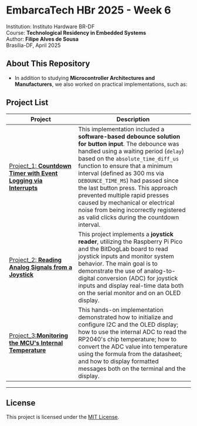 # **EmbarcaTech HBr 2025 - Week 6**  

Institution: Instituto Hardware BR-DF  
Course: **Technological Residency in Embedded Systems**  
Author: **Filipe Alves de Sousa**  
Brasília-DF, April 2025  

## **About This Repository**  
- In addition to studying **Microcontroller Architectures and Manufacturers**, we also worked on practical implementations, such as:

## **Project List**  

| Project | Description |  
|---------|------------|  
| [Project_1: **Countdown Timer with Event Logging via Interrupts**](https://github.com/filipe19/filipe_alves_embarcatech_HBr_2025/tree/main/projects/week_6/decrementing_count) | This implementation included a **software-based debounce solution for button input**. The debounce was handled using a waiting period (`delay`) based on the `absolute_time_diff_us` function to ensure that a minimum interval (defined as 300 ms via `DEBOUNCE_TIME_MS`) had passed since the last button press. This approach prevented multiple rapid presses caused by mechanical or electrical noise from being incorrectly registered as valid clicks during the countdown interval.|  
| [Project_2: **Reading Analog Signals from a Joystick**](https://github.com/filipe19/filipe_alves_embarcatech_HBr_2025/tree/main/projects/week_6/Joystick_test) | This project implements a **joystick reader**, utilizing the Raspberry Pi Pico and the BitDogLab board to read joystick inputs and monitor system behavior. The main goal is to demonstrate the use of analog-to-digital conversion (ADC) for joystick inputs and display real-time data both on the serial monitor and on an OLED display.|  
| [Project_3:**Monitoring the MCU's Internal Temperature**](https://github.com/filipe19/filipe_alves_embarcatech_HBr_2025/tree/main/projects/week_6/internal_temperature) | This hands-on implementation demonstrated how to initialize and configure I2C and the OLED display; how to use the internal ADC to read the RP2040's chip temperature; how to convert the ADC value into temperature using the formula from the datasheet; and how to display formatted messages both on the terminal and the display.|  

---  

## **License**  

This project is licensed under the [MIT License](LICENSE).
